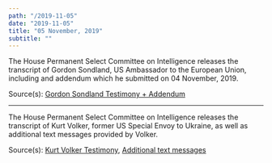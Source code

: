 ```yaml
---
path: "/2019-11-05"
date: "2019-11-05"
title: "05 November, 2019"
subtitle: ""
---
```


The House Permanent Select Committee on Intelligence releases the transcript of Gordon Sondland, US Ambassador to the European Union, including and addendum which he submitted on 04 November, 2019.

<span class="sources">
Source(s): <a href="https://docs.house.gov/meetings/IG/IG00/CPRT-116-IG00-D006.pdf" target="_blank" rel="noopener noreferrer">Gordon Sondland Testimony + Addendum</a>
</span>

---

The House Permanent Select Committee on Intelligence releases the transcript of Kurt Volker, former US Special Envoy to Ukraine, as well as additional text messages provided by Volker.

<span class="sources">
Source(s): <a href="https://docs.house.gov/meetings/IG/IG00/CPRT-116-IG00-D007.pdf" target="_blank" rel="noopener noreferrer">Kurt Volker Testimony</a>, <a href="https://docs.house.gov/meetings/IG/IG00/CPRT-116-IG00-D005.pdf" target="_blank" rel="noopener noreferrer">Additional text messages</a> 
</span>

